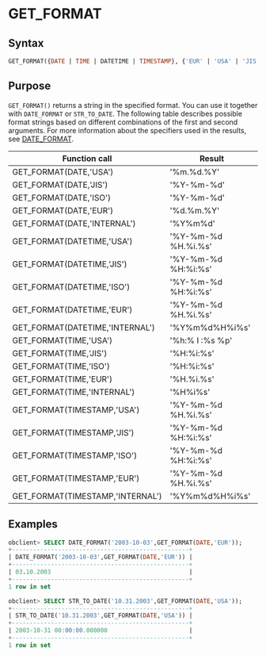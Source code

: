 # GET_FORMAT

## Syntax

```sql
GET_FORMAT({DATE | TIME | DATETIME | TIMESTAMP}, {'EUR' | 'USA' | 'JIS' | 'ISO' | 'INTERNAL'})
```

## Purpose

`GET_FORMAT()` returns a string in the specified format. You can use it together with `DATE_FORMAT` or `STR_TO_DATE`. The following table describes possible format strings based on different combinations of the first and second arguments. For more information about the specifiers used in the results, see [DATE_FORMAT](../1.date-and-time-functions-of-mysql-mode/10.date-format-of-mysql-mode.md).

| Function call | Result |
|----------------------------------|---------------------|
| GET_FORMAT(DATE,'USA') | '%m.%d.%Y' |
| GET_FORMAT(DATE,'JIS') | '%Y-%m-%d' |
| GET_FORMAT(DATE,'ISO') | '%Y-%m-%d' |
| GET_FORMAT(DATE,'EUR') | '%d.%m.%Y' |
| GET_FORMAT(DATE,'INTERNAL') | '%Y%m%d' |
| GET_FORMAT(DATETIME,'USA') | '%Y-%m-%d %H.%i.%s' |
| GET_FORMAT(DATETIME,'JIS') | '%Y-%m-%d %H:%i:%s' |
| GET_FORMAT(DATETIME,'ISO') | '%Y-%m-%d %H:%i:%s' |
| GET_FORMAT(DATETIME,'EUR') | '%Y-%m-%d %H.%i.%s' |
| GET_FORMAT(DATETIME,'INTERNAL') | '%Y%m%d%H%i%s' |
| GET_FORMAT(TIME,'USA') | '%h:% I :%s %p' |
| GET_FORMAT(TIME,'JIS') | '%H:%i:%s' |
| GET_FORMAT(TIME,'ISO') | '%H:%i:%s' |
| GET_FORMAT(TIME,'EUR') | '%H.%i.%s' |
| GET_FORMAT(TIME,'INTERNAL') | '%H%i%s' |
| GET_FORMAT(TIMESTAMP,'USA') | '%Y-%m-%d %H.%i.%s' |
| GET_FORMAT(TIMESTAMP,'JIS') | '%Y-%m-%d %H:%i:%s' |
| GET_FORMAT(TIMESTAMP,'ISO') | '%Y-%m-%d %H:%i:%s' |
| GET_FORMAT(TIMESTAMP,'EUR') | '%Y-%m-%d %H.%i.%s' |
| GET_FORMAT(TIMESTAMP,'INTERNAL') | '%Y%m%d%H%i%s' |

## Examples

```sql
obclient> SELECT DATE_FORMAT('2003-10-03',GET_FORMAT(DATE,'EUR'));
+--------------------------------------------------+
| DATE_FORMAT('2003-10-03',GET_FORMAT(DATE,'EUR')) |
+--------------------------------------------------+
| 03.10.2003                                       |
+--------------------------------------------------+
1 row in set

obclient> SELECT STR_TO_DATE('10.31.2003',GET_FORMAT(DATE,'USA'));
+--------------------------------------------------+
| STR_TO_DATE('10.31.2003',GET_FORMAT(DATE,'USA')) |
+--------------------------------------------------+
| 2003-10-31 00:00:00.000000                       |
+--------------------------------------------------+
1 row in set
```
